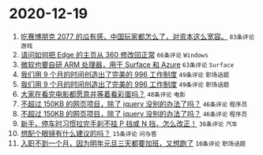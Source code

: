 # 2020-12-19

1. [吃赛博朋克 2077 的瓜有感，中国玩家都怎么了，对资本这么宽容。](https://www.v2ex.com/t/736999) ``83条评论`` ``游戏``
1. [请问如何把 Edge 的主页从 360 修改回正常](https://www.v2ex.com/t/736961) ``66条评论`` ``Windows``
1. [微软也要自研 ARM 处理器，用于 Surface 和 Azure](https://www.v2ex.com/t/736954) ``63条评论`` ``Surface``
1. [我们用 9 个月的时间创造出了完美的 996 工作制度](https://www.v2ex.com/t/737054) ``49条评论`` ``职场话题``
1. [我们用 9 个月的时间创造出了完美的 996 工作制度](https://www.v2ex.com/t/737054) ``49条评论`` ``职场话题``
1. [大家在看完电影都愿意并等着看彩蛋吗？](https://www.v2ex.com/t/736956) ``48条评论`` ``电影``
1. [不超过 150KB 的网页项目，除了 jquery 没别的办法了吗？](https://www.v2ex.com/t/737048) ``46条评论`` ``程序员``
1. [不超过 150KB 的网页项目，除了 jquery 没别的办法了吗？](https://www.v2ex.com/t/737048) ``46条评论`` ``程序员``
1. [新手，停车时习惯拉完手刹不挂 P 挡或 N 挡，怎么改正！](https://www.v2ex.com/t/736988) ``36条评论`` ``汽车``
1. [想配个眼镜有什么建议的吗？](https://www.v2ex.com/t/737066) ``15条评论`` ``问与答``
1. [入职不到一个月，因为明年元旦三天都要加班，又想跑了](https://www.v2ex.com/t/737062) ``10条评论`` ``职场话题``
